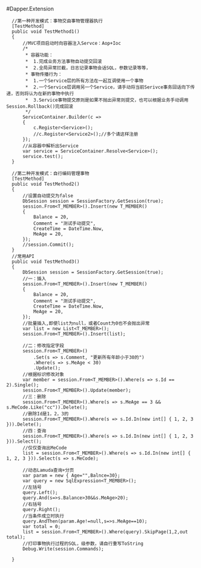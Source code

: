  #Dapper.Extension

      //第一种开发模式：事物交由事物管理器执行
      [TestMethod]
      public void TestMethod1()
      {
          //MVC项目启动时向容器注入Servce：Aop+Ioc
          /*
           * 容器功能：
           *  1.完成业务方法事物自动提交回滚
           *  2.全局异常拦截，日志记录事物会话SQL，参数记录等等，
           * 事物传播行为：
           *  1.一个Service层的所有方法在一起互调使用一个事物
           *  2.一个Service层调用另一个Service，请手动将当前Serivce事务回话向下传递，否则将认为在新的事物中执行 
           *  3.Service事物提交原则是如果不抛出异常则提交，也可以根据业务手动调用Session.Rollback()完成回滚
           */
          ServiceContainer.Builder(c =>
          {
              c.Register<Service>();
              //c.Register<Service2>();//多个请这样注册
          });
          //从容器中解析出Service
          var service = ServiceContainer.Resolve<Service>();
          service.test();
      }
      
      //第二种开发模式：自行编码管理事物
      [TestMethod]
      public void TestMethod2()
      {
          //设置自动提交为false
          DbSession session = SessionFactory.GetSession(true);
          session.From<T_MEMBER>().Insert(new T_MEMBER()
          {
              Balance = 20,
              Comment = "测试手动提交",
              CreateTime = DateTime.Now,
              MeAge = 20,
          });
          //session.Commit();
      }
      //常用API
      public void TestMethod3()
      {
          DbSession session = SessionFactory.GetSession(true);
          //一：插入
          session.From<T_MEMBER>().Insert(new T_MEMBER()
          {
              Balance = 20,
              Comment = "测试手动提交",
              CreateTime = DateTime.Now,
              MeAge = 20,
          });
          //批量插入,即使list为null，或者Count为0也不会抛出异常
          var list = new List<T_MEMBER>();
          session.From<T_MEMBER>().Insert(list);

          //二：修改指定字段
          session.From<T_MEMBER>()
              .Set(s => s.Comment, "更新所有年龄小于30的")
              .Where(s => s.MeAge < 30)
              .Update();
          //根据标识修改对象
          var member = session.From<T_MEMBER>().Where(s => s.Id == 2).Single();
          session.From<T_MEMBER>().Update(member);
          //三：删除
          session.From<T_MEMBER>().Where(s => s.MeAge == 3 && s.MeCode.Like("cc")).Delete();
          //删除Id是1，2，3的
          session.From<T_MEMBER>().Where(s => s.Id.In(new int[] { 1, 2, 3 })).Delete();
          //四：查询
          session.From<T_MEMBER>().Where(s => s.Id.In(new int[] { 1, 2, 3 })).Select();
          //仅仅查询出MeCode
          list = session.From<T_MEMBER>().Where(s => s.Id.In(new int[] { 1, 2, 3 })).Select(s => s.MeCode);

          //动态Lamuda查询+分页
          var param = new { Age="",Balnce=30};
          var query = new SqlExpression<T_MEMBER>();
          //左括号
          query.Left();
          query.And(s=>s.Balance>30&&s.MeAge>20);
          //右括号
          query.Right();
          //当条件成立时执行
          query.AndThen(param.Age!=null,s=>s.MeAge==10);
          var total = 0;
          list = session.From<T_MEMBER>().Where(query).SkipPage(1,2,out total);
          //打印事物执行过程的SQL，级参数，请自行重写ToString
          Debug.Write(session.Commands);

      }

